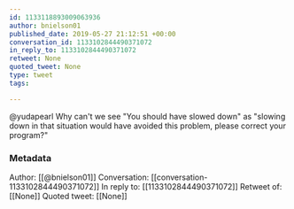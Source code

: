 ```yaml
---
id: 1133118893009063936
author: bnielson01
published_date: 2019-05-27 21:12:51 +00:00
conversation_id: 1133102844490371072
in_reply_to: 1133102844490371072
retweet: None
quoted_tweet: None
type: tweet
tags:

---
```


@yudapearl Why can't we see "You should have slowed down" as "slowing down in that situation would have avoided this problem, please correct your program?"

### Metadata

Author: [[@bnielson01]]
Conversation: [[conversation-1133102844490371072]]
In reply to: [[1133102844490371072]]
Retweet of: [[None]]
Quoted tweet: [[None]]
